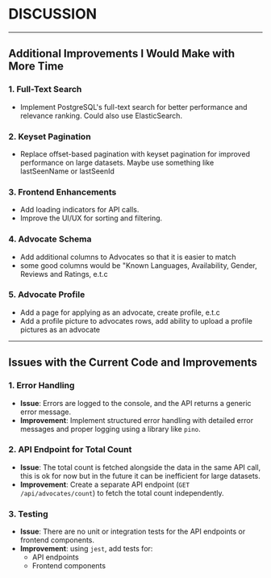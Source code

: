 # DISCUSSION

---

## Additional Improvements I Would Make with More Time

### 1. **Full-Text Search**
   - Implement PostgreSQL's full-text search for better performance and relevance ranking. Could also use ElasticSearch.

### 2. **Keyset Pagination**
   - Replace offset-based pagination with keyset pagination for improved performance on large datasets. Maybe use something like lastSeenName or lastSeenId

### 3. **Frontend Enhancements**
   - Add loading indicators for API calls.
   - Improve the UI/UX for sorting and filtering.

### 4. **Advocate Schema**
   - Add additional columns to Advocates so that it is easier to match
   - some good columns would be "Known Languages,  Availability, Gender, Reviews and Ratings, e.t.c

### 5. **Advocate Profile**
   - Add a page for applying as an advocate, create profile, e.t.c
   - Add a profile picture to advocates rows, add ability to upload a profile pictures as an advocate

---

## Issues with the Current Code and Improvements

### 1. **Error Handling**
   - **Issue**: Errors are logged to the console, and the API returns a generic error message.
   - **Improvement**: Implement structured error handling with detailed error messages and proper logging using a library like `pino`.

### 2. **API Endpoint for Total Count**
   - **Issue**: The total count is fetched alongside the data in the same API call, this is ok for now but in the future it can be inefficient for large datasets.
   - **Improvement**: Create a separate API endpoint (`GET /api/advocates/count`) to fetch the total count independently.

### 3. **Testing**
   - **Issue**: There are no unit or integration tests for the API endpoints or frontend components.
   - **Improvement**: using `jest`, add tests for:
     - API endpoints 
     - Frontend components 